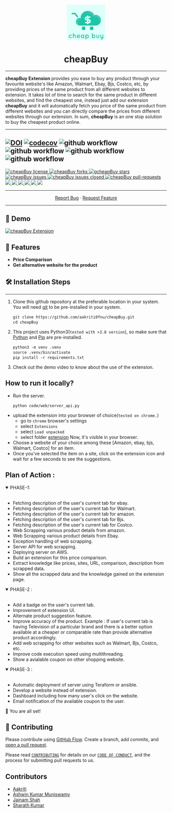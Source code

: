 <p align="center">
  <a href="link-of-our-extension">
    <img alt="GitHub Profile Readme Generator" src="code/extension/images/cheapbuy.png" width="120" />
  </a>
</p>
<h1 align="center">
  cheapBuy
</h1>

---

**cheapBuy Extension** provides you ease to buy any product through your favourite website's like Amazon, Walmart, Ebay, Bjs, Costco, etc, by providing prices of the same product from all different websites to extension. It takes lot of time to search for the same product in different websites, and find the cheapest one, instead just add our extension **cheapBuy** and it will automatically fetch you price of the same product from different websites and you can directly compare the prices from different websites through our extension. In sum, **cheapBuy** is an one stop solution to buy the cheapest product online.

---
[![DOI](https://zenodo.org/badge/414851795.svg)](https://zenodo.org/badge/latestdoi/414851795)
[![codecov](https://codecov.io/gh/aakriti0fnu/cheapBuy/branch/main/graph/badge.svg?token=RPMXKRMO59)](https://codecov.io/gh/aakriti0fnu/cheapBuy)
![github workflow](https://github.com/aakriti0fnu/cheapBuy/actions/workflows/unit_test.yml/badge.svg)
![github workflow](https://github.com/aakriti0fnu/cheapBuy/actions/workflows/style_checker.yml/badge.svg)
![github workflow](https://github.com/aakriti0fnu/cheapBuy/actions/workflows/code_cov.yml/badge.svg)
![github workflow](https://github.com/aakriti0fnu/cheapBuy/actions/workflows/close_as_a_feature.yml/badge.svg)
---
<!--Badges-->
<a href="https://github.com/aakriti0fnu/cheapBuy/blob/master/LICENSE" target="blank">
  <img src="https://img.shields.io/github/license/aakriti0fnu/cheapBuy?style=flat-square" alt="cheapBuy license" />
</a>
<a href="https://github.com/aakriti0fnu/cheapBuy/fork" target="blank">
  <img src="https://img.shields.io/github/forks/aakriti0fnu/cheapBuy?style=flat-square" alt="cheapBuy forks" />
</a>
<a href="https://github.com/aakriti0fnu/cheapBuy/stargazers" target="blank">
  <img src="https://img.shields.io/github/stars/aakriti0fnu/cheapBuy?style=flat-square" alt="gcheapBuy stars" />
</a>
<a href="https://github.com/aakriti0fnu/cheapBuy/issues" target="blank">
  <img src="https://img.shields.io/github/issues/aakriti0fnu/cheapBuy?style=flat-square" alt="cheapBuy issues" />
</a>
<a href="https://github.com/aakriti0fnu/cheapBuy/issues" target="blank">
  <img src="https://img.shields.io/github/issues-closed/aakriti0fnu/cheapBuy" alt="cheapBuy issues closed" />
</a>
<a href="https://github.com/aakriti0fnu/cheapBuy/pulls" target="blank">
  <img src="https://img.shields.io/github/issues-pr/aakriti0fnu/cheapBuy?style=flat-square" alt="cheapBuy pull-requests" />
</a>
<a href="https://github.com/aakriti0fnu/cheapBuy/graphs/contributors" alt="Contributors">
  <img src="https://img.shields.io/github/contributors/aakriti0fnu/cheapBuy" />
</a>
<a href="https://github.com/aakriti0fnu/cheapBuy/milestones" alt="milestones">
  <img src="https://img.shields.io/github/milestones/all/aakriti0fnu/cheapBuy" />
</a>
<a href="https://github.com/aakriti0fnu/cheapBuy/graphs/commit-activity" alt="commit activity">
  <img src="https://img.shields.io/github/commit-activity/w/aakriti0fnu/cheapBuy" />
</a>
<a href="https://github.com/aakriti0fnu/cheapBuy/discussions" alt="discussion">
  <img src="https://img.shields.io/github/discussions/aakriti0fnu/cheapBuy" />
</a>
<a href="https://img.shields.io/github/repo-size/aakriti0fnu/cheapBuy" alt="repo size">
  <img src="https://img.shields.io/github/repo-size/aakriti0fnu/cheapBuy" />
</a>
<a href="https://img.shields.io/tokei/lines/github/aakriti0fnu/cheapBuy" alt="total lines">
  <img src="https://img.shields.io/tokei/lines/github/aakriti0fnu/cheapBuy" />
</a>

----
<p align="center">
    <a href="https://github.com/aakriti0fnu/cheapBuy/issues/new/choose">Report Bug</a>
    ·
    <a href="https://github.com/aakriti0fnu/cheapBuy/issues/new/choose">Request Feature</a>
</p>

----
## 🚀 Demo 

[![cheapBuy Extension](https://img.youtube.com/vi/Rd5pno8FuD4/0.jpg)](https://www.youtube.com/watch?v=Rd5pno8FuD4)
## 🧐 Features
- **Price Comparison**
- **Get alternative website for the product**


## 🛠️ Installation Steps

---
1. Clone this github repository at the preferable location in your system. You will need [git](https://git-scm.com/downloads) to be pre-installed in your system.
    ```
    git clone https://github.com/aakriti0fnu/cheapBuy.git
    cd cheapBuy
    ```
2. This project uses Python3(`tested with >3.8 version`), so make sure that [Python](https://www.python.org/downloads/) and [Pip](https://pip.pypa.io/en/stable/installation/) are pre-installed.
    ```
    python3 -m venv .venv
    source .venv/bin/activate
    pip install -r requirements.txt
    ```
4. Check out the demo video to know about the use of the extension.

## How to run it locally?
- Run the server. 
    ```
    python code/web/server_api.py
    ```
- upload the extension into your browser of choice(`tested on chrome.`)
  - go to `chrome` browser's settings
  - select `Extensions`
  - select `Load unpacked`
  - select folder [extension](./code/extension)
  Now, it's visible in your browser.
- Choose a website of your choice among these [Amazon, ebay, bjs, Walmart, Costco] for an item.
- Once you've selected the item on a site, click on the extension icon and wait for a few seconds to see the suggestions.

    
## Plan of Action :

<details open>
<summary>PHASE-1: </summary>
<br>
<ul>
<li>  Fetching description of the user's current tab for ebay. </li>
<li>  Fetching description of the user's current tab for Walmart. </li>
<li>  Fetching description of the user's current tab for amazon. </li>
<li>  Fetching description of the user's current tab for Bjs. </li>
<li>  Fetching description of the user's current tab for Costco. </li>
<li>  Web Scrapping various product details from amazon. </li>
<li>  Web Scrapping various product details from Ebay. </li>
<li>  Exception handling of web scrapping. </li>
<li>  Server API for web scrapping. </li>
<li>  Deploying server on AWS. </li>
<li>  Build an extension for this price comparison. </li>
<li>  Extract knowledge like prices, sites, URL, comparison, description from scrapped data. </li>
<li>  Show all the scrapped data and the knowledge gained on the extension page. </li>
</ul>
</details>

<details open>
<summary>PHASE-2 :</summary>
<br>
<ul>
<li> Add a badge on the user's current tab. </li>
<li> Improvement of extension UI. </li>
<li> Alternate product suggestion feature. </li>
<li> Improve accuracy of the product. Example : If user's current tab is having Television of a particular brand and there is a better option available at a cheaper or comparable rate than provide alternative product accordingly. </li>
<li> Add web scrapping for other websites such as Walmart, Bjs, Costco, etc. </li>
<li> Improve code execution speed using multithreading. </li>
<li> Show a avialable coupon on other shopping website. </li>
</ul>
</details>

<details open>
<summary>PHASE-3 :</summary>
<br>
<ul>
<li> Automatic deployment of server using Teraform or ansible. </li>
<li> Develop a website instead of extension. </li>
<li> Dashboard including how many user's click on the website. </li>
<li> Email notification of the available coupon to the user. </li>
</ul>
</details>

🌟 You are all set!

## 🍰 Contributing
Please contribute using [GitHub Flow](https://guides.github.com/introduction/flow). Create a branch, add commits, and [open a pull request](https://github.com/aakriti0fnu/cheapBuy/pulls).

Please read [`CONTRIBUTING`](CONTRIBUTING.md) for details on our [`CODE OF CONDUCT`](CODE_OF_CONDUCT.md), and the process for submitting pull requests to us.

## Contributors

- [Aakriti](https://github.com/aakriti0fnu)
- [Ashwin Kumar Muniswamy](https://github.com/AshwinKumarMuniswamy)
- [Jainam Shah](https://github.com/j-08-shah)
- [Sharath Kumar](https://github.com/sharathKV)
